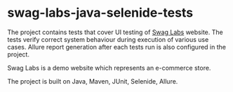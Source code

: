 # swag-labs-java-selenide-tests

The project contains tests that cover UI testing of [Swag Labs](https://www.saucedemo.com/) website. The tests verify correct system behaviour during execution of various use cases. Allure report generation after each tests run is also configured in the project.

Swag Labs is a demo website which represents an e-commerce store.

The project is built on Java, Maven, JUnit, Selenide, Allure.